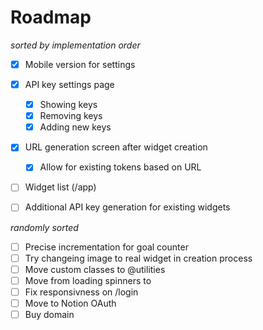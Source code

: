 # Roadmap
*sorted by implementation order*
- [X] Mobile version for settings

- [X] API key settings page
    - [X] Showing keys
    - [X] Removing keys
    - [X] Adding new keys
- [X] URL generation screen after widget creation
    - [X] Allow for existing tokens based on URL

- [ ] Widget list (/app)
- [ ] Additional API key generation for existing widgets

*randomly sorted*
- [ ] Precise incrementation for goal counter
- [ ] Try changeing image to real widget in creation process
- [ ] Move custom classes to @utilities 
- [ ] Move from loading spinners to 
- [ ] Fix responsivness on /login
- [ ] Move to Notion OAuth
- [ ] Buy domain